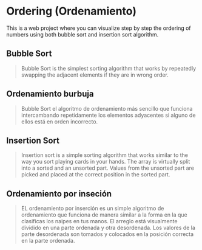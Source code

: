 # Ordering (Ordenamiento)

This is a web project where you can visualize step by step the ordering of numbers using both bubble sort and insertion sort algorithm.

## Bubble Sort 

 > Bubble Sort is the simplest sorting algorithm that works by repeatedly swapping the adjacent elements if they are in 
 > wrong order.
 
 ## Ordenamiento burbuja 
 > Bubble Sort  el algoritmo de ordenamiento más sencillo que funciona intercambando repetidamente los elementos adyacentes si alguno de ellos está en orden incorrecto.


## Insertion Sort
 
 > Insertion sort is a simple sorting algorithm that works similar to the way you sort playing cards in your hands. The array is virtually split into a sorted and an unsorted part. Values from the unsorted part are picked and placed at the correct position in the sorted part.

## Ordenamiento por inseción

 > EL ordenamiento por inserción es un simple algoritmo de ordenamiento que funciona de manera similar a la forma en la que clasificas los naipes en tus manos. El arreglo está visualmente dividido en una parte ordenada y otra desordenada. Los valores de la parte desordenada son tomados y colocados en la posición correcta en la parte ordenada.
